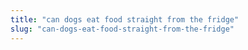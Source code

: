 ```yaml
---
title: "can dogs eat food straight from the fridge"
slug: "can-dogs-eat-food-straight-from-the-fridge"
---
```


